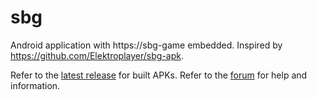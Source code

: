 # sbg

Android application with https://sbg-game embedded. Inspired by https://github.com/Elektroplayer/sbg-apk.

Refer to the [latest release](https://github.com/anmiles/sbg/releases/latest) for built APKs.
Refer to the [forum](https://t.me/sbg_forum/91670/127106) for help and information.

